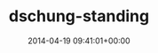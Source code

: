 ---
title:		"dschung-standing"
type:		"upload"
description:		"TBC"
date:		"2014-04-19 09:41:01+00:00"
album:		"people"
filename:		"dschung-standing.md"
series:		""
cl_public_id:		"people/dschung-standing"
cl_version:		1497005403
format:		"tiff"
bytes:		2400744
width:		810
height:		1440
exposure_mode:		"Auto"
program:		"Aperture-priority AE"
aperture:		"1.4"
focal_length:		"50.0 mm"
iso:		"200"
shutter_speed:		"1/800"
metering:		"Multi-segment"
flash:		"Off, Did not fire"
white_balance:		"As Shot"
colour_temp:		"4850"
has_crop:		"false"
orientation:		"Horizontal (normal)"
camera_model:		"NIKON D800"
lens_info:		"0mm f/0"
artist:		"No artist info"
x_resolution:		"300"
y_resolution:		"300"
---